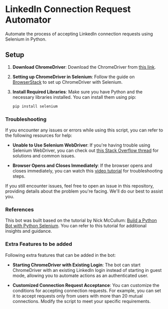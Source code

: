 # LinkedIn Connection Request Automator

Automate the process of accepting LinkedIn connection requests using Selenium in Python.

## Setup

1. **Download ChromeDriver**: Download the ChromeDriver from [this link](https://www.automationtestinghub.com/download-chrome-driver/).

2. **Setting up ChromeDriver in Selenium**: Follow the guide on [BrowserStack](https://www.browserstack.com/guide/run-selenium-tests-using-selenium-chromedriver) to set up ChromeDriver with Selenium.

3. **Install Required Libraries**: Make sure you have Python and the necessary libraries installed. You can install them using pip:

   ```bash
   pip install selenium
    ```

### Troubleshooting

If you encounter any issues or errors while using this script, you can refer to the following resources for help:

- **Unable to Use Selenium WebDriver**: If you're having trouble using Selenium WebDriver, you can check out [this Stack Overflow thread](https://stackoverflow.com/questions/76461596/unable-to-use-selenium-webdriver-getting-two-exceptions/76463081#76463081) for solutions and common issues.

- **Browser Opens and Closes Immediately**: If the browser opens and closes immediately, you can watch this [video tutorial](https://youtu.be/ijT2sLVdnPM) for troubleshooting steps.

If you still encounter issues, feel free to open an issue in this repository, providing details about the problem you're facing. We'll do our best to assist you.

### References

This bot was built based on the tutorial by Nick McCullum: [Build a Python Bot with Python Selenium](https://www.nickmccullum.com/build-python-bot-python-selenium/). You can refer to this tutorial for additional insights and guidance.

### Extra Features to be added

Following extra features that can be added in the bot:

- **Starting ChromeDriver with Existing Login**: The bot can start ChromeDriver with an existing LinkedIn login instead of starting in guest mode, allowing you to automate actions as an authenticated user.

- **Customized Connection Request Acceptance**: You can customize the conditions for accepting connection requests. For example, you can set it to accept requests only from users with more than 20 mutual connections. Modify the script to meet your specific requirements.
